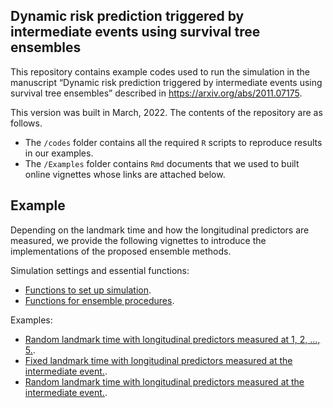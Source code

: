 
## Dynamic risk prediction triggered by intermediate events using survival tree ensembles

This repository contains example codes used to run the simulation in the
manuscript “Dynamic risk prediction triggered by intermediate events
using survival tree ensembles” described in
<https://arxiv.org/abs/2011.07175>.

This version was built in March, 2022. The contents of the repository
are as follows.

-   The `/codes` folder contains all the required `R` scripts to
    reproduce results in our examples.
-   The `/Examples` folder contains `Rmd` documents that we used to
    built online vignettes whose links are attached below.

## Example

Depending on the landmark time and how the longitudinal predictors are
measured, we provide the following vignettes to introduce the
implementations of the proposed ensemble methods.

Simulation settings and essential functions:

-   [Functions to set up
    simulation](https://htmlpreview.github.io/?https://github.com/stc04003/DynmaicRisk/blob/main/Examples/data.html).
-   [Functions for ensemble
    procedures](https://htmlpreview.github.io/?https://github.com/stc04003/DynmaicRisk/blob/main/Examples/addon.html).

Examples:

-   [Random landmark time with longitudinal predictors measured at 1, 2,
    …, 5.](https://htmlpreview.github.io/?https://github.com/stc04003/DynmaicRisk/blob/main/Examples/sim3A.html).
-   [Fixed landmark time with longitudinal predictors measured at the
    intermediate
    event.](https://htmlpreview.github.io/?https://github.com/stc04003/DynmaicRisk/blob/main/Examples/sim3B.html).
-   [Random landmark time with longitudinal predictors measured at the
    intermediate
    event.](https://htmlpreview.github.io/?https://github.com/stc04003/DynmaicRisk/blob/main/Examples/sim3C.html).
